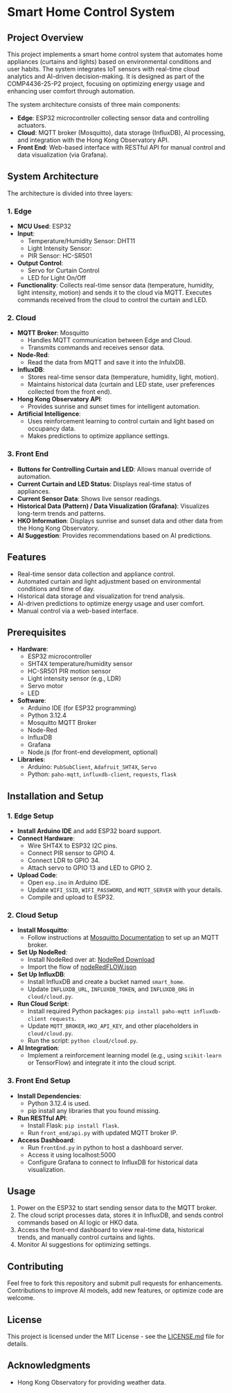 # Smart Home Control System

## Project Overview
This project implements a smart home control system that automates home appliances (curtains and lights) based on environmental conditions and user habits. The system integrates IoT sensors with real-time cloud analytics and AI-driven decision-making. It is designed as part of the COMP4436-25-P2 project, focusing on optimizing energy usage and enhancing user comfort through automation.

The system architecture consists of three main components:
- **Edge**: ESP32 microcontroller collecting sensor data and controlling actuators.
- **Cloud**: MQTT broker (Mosquitto), data storage (InfluxDB), AI processing, and integration with the Hong Kong Observatory API.
- **Front End**: Web-based interface with RESTful API for manual control and data visualization (via Grafana).

## System Architecture
The architecture is divided into three layers:

### 1. Edge
- **MCU Used**: ESP32
- **Input**:
  - Temperature/Humidity Sensor: DHT11
  - Light Intensity Sensor: 
  - PIR Sensor: HC-SR501
- **Output Control**:
  - Servo for Curtain Control
  - LED for Light On/Off
- **Functionality**: Collects real-time sensor data (temperature, humidity, light intensity, motion) and sends it to the cloud via MQTT. Executes commands received from the cloud to control the curtain and LED.

### 2. Cloud
- **MQTT Broker**: Mosquitto
  - Handles MQTT communication between Edge and Cloud.
  - Transmits commands and receives sensor data.
- **Node-Red**:
  - Read the data from MQTT and save it into the InfulxDB.
- **InfluxDB**:
  - Stores real-time sensor data (temperature, humidity, light, motion).
  - Maintains historical data (curtain and LED state, user preferences collected from the front end).
- **Hong Kong Observatory API**:
  - Provides sunrise and sunset times for intelligent automation.
- **Artificial Intelligence**:
  - Uses reinforcement learning to control curtain and light based on occupancy data.
  - Makes predictions to optimize appliance settings.

### 3. Front End
- **Buttons for Controlling Curtain and LED**: Allows manual override of automation.
- **Current Curtain and LED Status**: Displays real-time status of appliances.
- **Current Sensor Data**: Shows live sensor readings.
- **Historical Data (Pattern) / Data Visualization (Grafana)**: Visualizes long-term trends and patterns.
- **HKO Information**: Displays sunrise and sunset data and other data from the Hong Kong Observatory.
- **AI Suggestion**: Provides recommendations based on AI predictions.

## Features
- Real-time sensor data collection and appliance control.
- Automated curtain and light adjustment based on environmental conditions and time of day.
- Historical data storage and visualization for trend analysis.
- AI-driven predictions to optimize energy usage and user comfort.
- Manual control via a web-based interface.

## Prerequisites
- **Hardware**:
  - ESP32 microcontroller
  - SHT4X temperature/humidity sensor
  - HC-SR501 PIR motion sensor
  - Light intensity sensor (e.g., LDR)
  - Servo motor
  - LED
- **Software**:
  - Arduino IDE (for ESP32 programming)
  - Python 3.12.4
  - Mosquitto MQTT Broker
  - Node-Red
  - InfluxDB
  - Grafana
  - Node.js (for front-end development, optional)
- **Libraries**:
  - Arduino: `PubSubClient`, `Adafruit_SHT4X`, `Servo`
  - Python: `paho-mqtt`, `influxdb-client`, `requests`, `flask`

## Installation and Setup

### 1. Edge Setup
- **Install Arduino IDE** and add ESP32 board support.
- **Connect Hardware**:
  - Wire SHT4X to ESP32 I2C pins.
  - Connect PIR sensor to GPIO 4.
  - Connect LDR to GPIO 34.
  - Attach servo to GPIO 13 and LED to GPIO 2.
- **Upload Code**:
  - Open `esp.ino` in Arduino IDE.
  - Update `WIFI_SSID`, `WIFI_PASSWORD`, and `MQTT_SERVER` with your details.
  - Compile and upload to ESP32.

### 2. Cloud Setup
- **Install Mosquitto**:
  - Follow instructions at [Mosquitto Documentation](https://mosquitto.org/download/) to set up an MQTT broker.
- **Set Up NodeRed**:
  - Install NodeRed over at: [NodeRed Download](https://nodered.org/docs/getting-started/local)
  - Import the flow of [nodeRedFLOW.json](https://github.com/wilson-cheng1110/Comp4436_GP/blob/main/nodeRedFLOW.json)
- **Set Up InfluxDB**:
  - Install InfluxDB and create a bucket named `smart_home`.
  - Update `INFLUXDB_URL`, `INFLUXDB_TOKEN`, and `INFLUXDB_ORG` in `cloud/cloud.py`.
- **Run Cloud Script**:
  - Install required Python packages: `pip install paho-mqtt influxdb-client requests`.
  - Update `MQTT_BROKER`, `HKO_API_KEY`, and other placeholders in `cloud/cloud.py`.
  - Run the script: `python cloud/cloud.py`.
- **AI Integration**:
  - Implement a reinforcement learning model (e.g., using `scikit-learn` or TensorFlow) and integrate it into the cloud script.

### 3. Front End Setup
- **Install Dependencies**:
  - Python 3.12.4 is used.
  - pip install any libraries that you found missing.
- **Run RESTful API**:
  - Install Flask: `pip install flask`.
  - Run `front_end/api.py` with updated MQTT broker IP.
- **Access Dashboard**:
  - Run `frontEnd.py` in python to host a dashboard server.
  - Access it using localhost:5000
  - Configure Grafana to connect to InfluxDB for historical data visualization.

## Usage
1. Power on the ESP32 to start sending sensor data to the MQTT broker.
2. The cloud script processes data, stores it in InfluxDB, and sends control commands based on AI logic or HKO data.
3. Access the front-end dashboard to view real-time data, historical trends, and manually control curtains and lights.
4. Monitor AI suggestions for optimizing settings.

## Contributing
Feel free to fork this repository and submit pull requests for enhancements. Contributions to improve AI models, add new features, or optimize code are welcome.

## License
This project is licensed under the MIT License - see the [LICENSE.md](LICENSE.md) file for details.

## Acknowledgments
- Hong Kong Observatory for providing weather data.
